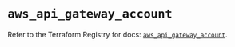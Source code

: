 # `aws_api_gateway_account`

Refer to the Terraform Registry for docs: [`aws_api_gateway_account`](https://registry.terraform.io/providers/hashicorp/aws/5.95.0/docs/resources/api_gateway_account).
